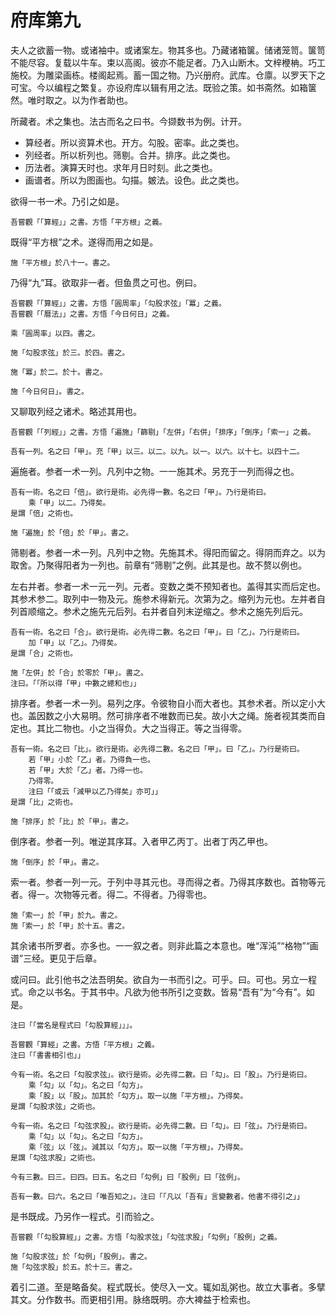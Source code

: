 # 府库第九

夫人之欲蓄一物。或诸袖中。或诸案左。物其多也。乃藏诸箱箧。储诸笼笥。箧笥不能尽容。复载以牛车。束以高阁。彼亦不能足者。乃入山断木。文梓楩柟。巧工施校。为雕梁画栋。楼阁起焉。蓄一国之物。乃兴册府。武库。仓廪。以罗天下之可宝。今以编程之繁复。亦设府库以辑有用之法。既验之策。如书斋然。如箱箧然。唯时取之。以为作者助也。

所藏者。术之集也。法古而名之曰书。今撷数书为例。计开。

- 算经者。所以资算术也。开方。勾股。密率。此之类也。
- 列经者。所以析列也。筛剔。合并。排序。此之类也。
- 历法者。演算天时也。求年月日时刻。此之类也。
- 画谱者。所以为图画也。勾描。皴法。设色。此之类也。

欲得一书一术。乃引之如是。

```
吾嘗觀「「算經」」之書。方悟「平方根」之義。
```

既得“平方根”之术。遂得而用之如是。

```
施「平方根」於八十一。書之。
```

乃得“九”耳。欲取非一者。但鱼贯之可也。例曰。

```
吾嘗觀「「算經」」之書。方悟「圓周率」「勾股求弦」「冪」之義。
吾嘗觀「「曆法」」之書。方悟「今日何日」之義。

乘「圓周率」以四。書之。

施「勾股求弦」於三。於四。書之。

施「冪」於二。於十。書之。

施「今日何日」。書之。
```

又聊取列经之诸术。略述其用也。

```
吾嘗觀「「列經」」之書。方悟「遍施」「篩剔」「左併」「右併」「排序」「倒序」「索一」之義。

吾有一列。名之曰「甲」。充「甲」以三。以二。以九。以一。以六。以十七。以四十二。
```

遍施者。参者一术一列。凡列中之物。一一施其术。另充于一列而得之也。

```
吾有一術。名之曰「倍」。欲行是術。必先得一數。名之曰「甲」。乃行是術曰。
	乘「甲」以二。乃得矣。
是謂「倍」之術也。

施「遍施」於「倍」於「甲」。書之。
```

筛剔者。参者一术一列。凡列中之物。先施其术。得阳而留之。得阴而弃之。以为取舍。乃聚得阳者为一列也。前章有“筛剔”之例。此其是也。故不赘以例也。

左右并者。参者一术一元一列。元者。变数之类不预知者也。盖得其实而后定也。其参术参二。取列中一物及元。施参术得新元。次第为之。缩列为元也。左并者自列首顺缩之。参术之施先元后列。右并者自列末逆缩之。参术之施先列后元。

```
吾有一術。名之曰「合」。欲行是術。必先得二數。名之曰「甲」。曰「乙」。乃行是術曰。
	加「甲」以「乙」。乃得矣。
是謂「合」之術也。

施「左併」於「合」於零於「甲」。書之。
注曰。「「所以得「甲」中數之總和也」」
```

排序者。参者一术一列。易列之序。令彼物自小而大者也。其参术者。所以定小大也。盖因数之小大易明。然可排序者不唯数而已矣。故小大之绳。施者视其类而自定也。其比二物也。小之当得负。大之当得正。等之当得零。

```
吾有一術。名之曰「比」。欲行是術。必先得二數。名之曰「甲」。曰「乙」。乃行是術曰。
	若「甲」小於「乙」者。乃得負一也。
	若「甲」大於「乙」者。乃得一也。
	乃得零。
	注曰「「或云「減甲以乙乃得矣」亦可」」
是謂「比」之術也。

施「排序」於「比」於「甲」。書之。
```

倒序者。参者一列。唯逆其序耳。入者甲乙丙丁。出者丁丙乙甲也。

```
施「倒序」於「甲」。書之。
```

索一者。参者一列一元。于列中寻其元也。寻而得之者。乃得其序数也。首物等元者。得一。次物等元者。得二。不得者。乃得零也。

```
施「索一」於「甲」於九。書之。
施「索一」於「甲」於十五。書之。
```

其余诸书所罗者。亦多也。一一叙之者。则非此篇之本意也。唯“浑沌”“格物”“画谱”三经。更见于后章。

或问曰。此引他书之法吾明矣。欲自为一书而引之。可乎。曰。可也。另立一程式。命之以书名。于其书中。凡欲为他书所引之变数。皆易“吾有”为“今有”。如是。

```
注曰「「當名是程式曰「勾股算經」」」。

吾嘗觀「算經」之書。方悟「平方根」之義。
注曰「「書書相引也」」

今有一術。名之曰「勾股求弦」。欲行是術。必先得二數。曰「勾」。曰「股」。乃行是術曰。
	乘「勾」以「勾」。名之曰「勾方」。
	乘「股」以「股」。加其於「勾方」。取一以施「平方根」。乃得矣。
是謂「勾股求弦」之術也。

今有一術。名之曰「勾弦求股」。欲行是術。必先得二數。曰「勾」。曰「弦」。乃行是術曰。
	乘「勾」以「勾」。名之曰「勾方」。
	乘「弦」以「弦」。減其以「勾方」。取一以施「平方根」。乃得矣。
是謂「勾弦求股」之術也。

今有三數。曰三。曰四。曰五。名之曰「勾例」曰「股例」曰「弦例」。

吾有一數。曰六。名之曰「唯吾知之」。注曰「「凡以「吾有」言變數者。他書不得引之」」
```

是书既成。乃另作一程式。引而验之。

```
吾嘗觀「「勾股算經」」之書。方悟「勾股求弦」「勾弦求股」「勾例」「股例」之義。

施「勾股求弦」於「勾例」「股例」。書之。
施「勾弦求股」於五。於十三。書之。
```

着引二道。至是略备矣。程式既长。使尽入一文。辄如乱粥也。故立大事者。多擘其文。分作数书。而更相引用。脉络既明。亦大裨益于检索也。